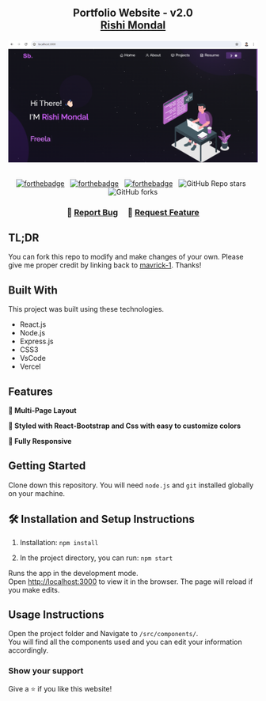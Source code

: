 <h2 align="center">
  Portfolio Website - v2.0<br/>
  <a href="https://mavrick-portfolio.vercel.app/" target="_blank">Rishi Mondal</a>
</h2>
<div align="center">
  <img alt="Demo" src="./Images/readme-img.png" />
</div>

<br/>

<center>

[![forthebadge](https://forthebadge.com/images/badges/built-with-love.svg)](https://forthebadge.com) &nbsp;
[![forthebadge](https://forthebadge.com/images/badges/made-with-javascript.svg)](https://forthebadge.com) &nbsp;
[![forthebadge](https://forthebadge.com/images/badges/open-source.svg)](https://forthebadge.com) &nbsp;
![GitHub Repo stars](https://img.shields.io/github/stars/mavrick-1/Portfolio?color=red&logo=github&style=for-the-badge) &nbsp;
![GitHub forks](https://img.shields.io/github/forks/mavrick-1/Portfolio?color=red&logo=github&style=for-the-badge)

</center>

<h3 align="center">
    🔹
    <a href="https://github.com/mavrick-1/Portfolio/issues">Report Bug</a> &nbsp; &nbsp;
    🔹
    <a href="https://github.com/mavrick-1/Portfolio/issues">Request Feature</a>
</h3>

## TL;DR

You can fork this repo to modify and make changes of your own. Please give me proper credit by linking back to [mavrick-1](https://github.com/mavrick-1/Portfolio). Thanks!

## Built With



This project was built using these technologies.

- React.js
- Node.js
- Express.js
- CSS3
- VsCode
- Vercel

## Features

**📖 Multi-Page Layout**

**🎨 Styled with React-Bootstrap and Css with easy to customize colors**

**📱 Fully Responsive**

## Getting Started

Clone down this repository. You will need `node.js` and `git` installed globally on your machine.

## 🛠 Installation and Setup Instructions

1. Installation: `npm install`

2. In the project directory, you can run: `npm start`

Runs the app in the development mode.\
Open [http://localhost:3000](http://localhost:3000) to view it in the browser.
The page will reload if you make edits.

## Usage Instructions

Open the project folder and Navigate to `/src/components/`. <br/>
You will find all the components used and you can edit your information accordingly.

### Show your support

Give a ⭐ if you like this website!

